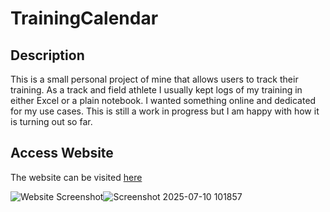 # TrainingCalendar

## Description

This is a small personal project of mine that allows users to track their training. 
As a track and field athlete I usually kept logs of my training in either Excel or a plain notebook. I wanted something online and dedicated for my use cases. This is still a work in progress but I am happy with how it is turning out so far.

## Access Website

The website can be visited [here](https://training-calendar-drab.vercel.app/)

![Website Screenshot]()![Screenshot 2025-07-10 101857](https://github.com/user-attachments/assets/1cb54e34-add4-4505-88f5-47a78261c310)
